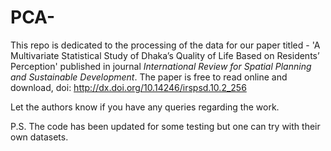 # PCA-

This repo is dedicated to the processing of the data for our paper titled - 'A Multivariate Statistical Study of Dhaka’s Quality of Life Based on Residents’ Perception' published in journal _International Review for Spatial Planning and Sustainable Development_.
The paper is free to read online and download, doi: http://dx.doi.org/10.14246/irspsd.10.2_256

Let the authors know if you  have any queries regarding the work.

P.S. The code has been updated for some testing but one can try with their own datasets.
